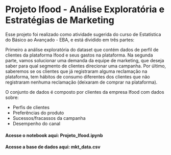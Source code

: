 # Projeto Ifood - Análise Exploratória e Estratégias de Marketing

Esse projeto foi realizado como atividade sugerida do curso de Estatística do Básico ao Avançado - EBA, e está dividido em três partes:

Primeiro a análise exploratória do dataset que contém dados de perfil de clientes da plataforma Ifood e seus gastos na plataforma. Na segunda parte, vamos solucionar uma demanda da equipe de marketing, que deseja saber para qual segmento de clientes direcionar uma campanha. Por último, saberemos se os clientes que já registraram alguma reclamação na plataforma, tem hábitos de consumo diferentes dos clientes que não registraram nenhuma reclamação (deixaram de comprar na plataforma).

O conjunto de dados é composto por clientes da empresa Ifood com dados sobre:

- Perfis de clientes
- Preferências do produto
- Sucessos/fracassos da campanha
-  Desempenho do canal

#### Acesse o notebook aqui: Projeto_Ifood.ipynb

#### Acesse a base de dados aqui: mkt_data.csv

